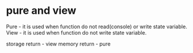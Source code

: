 # pure and view

Pure - it is used when function do not read(console) or write state variable.
View - it is used when function do not write state variable.

storage return - view
memory return - pure
